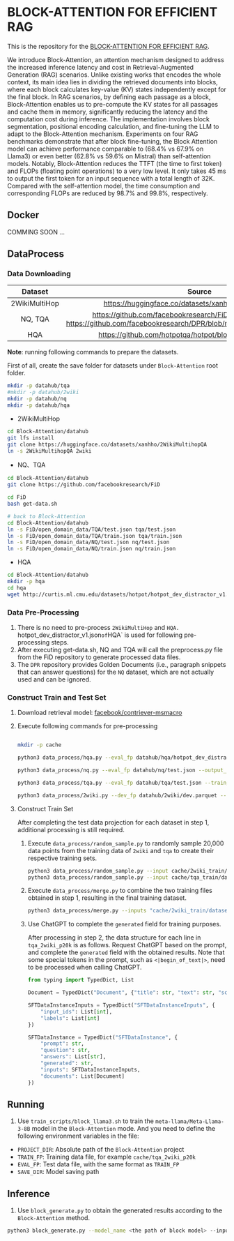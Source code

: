# BLOCK-ATTENTION FOR EFFICIENT RAG

This is the repository for the [BLOCK-ATTENTION FOR EFFICIENT RAG](https://arxiv.org/abs/2409.15355).

We introduce Block-Attention, an attention mechanism designed to address the increased inference latency and cost in
Retrieval-Augmented Generation (RAG) scenarios. Unlike existing works that encodes the whole context, its main idea lies
in dividing the retrieved documents into blocks, where each block calculates key-value (KV) states independently except
for the final block. In RAG scenarios, by defining each passage as a block, Block-Attention enables us to pre-compute
the KV states for all passages and cache them in memory, significantly reducing the latency and the computation cost
during inference. The implementation involves block segmentation, positional encoding calculation, and fine-tuning the
LLM to adapt to the Block-Attention mechanism. Experiments on four RAG benchmarks demonstrate that after block
fine-tuning, the Block Attention model can achieve performance comparable to (68.4\% vs 67.9\% on Llama3) or even
better (62.8\% vs 59.6\% on Mistral) than self-attention models. Notably, Block-Attention reduces the TTFT (the time to
first token) and FLOPs (floating point operations) to a very low level. It only takes 45 ms to output the first token
for an input sequence with a total length of 32K. Compared with the self-attention model, the time consumption and
corresponding FLOPs are reduced by 98.7\% and 99.8\%, respectively.

## Docker 

COMMING SOON ...

## DataProcess

### Data Downloading

|      Dataset      |                                                                     Source                                                                     |
|:-------------:|:------------------------------------------------------------------------------------------------------------------------------------------:|
| 2WikiMultiHop |                                           https://huggingface.co/datasets/xanhho/2WikiMultihopQA                                           |
|    NQ, TQA    | https://github.com/facebookresearch/FiD/blob/main/get-data.sh; https://github.com/facebookresearch/DPR/blob/main/dpr/data/download_data.py |
|      HQA      |                                         https://github.com/hotpotqa/hotpot/blob/master/download.sh                                         |

**Note**: running following commands to prepare the datasets.

First of all, create the save folder for datasets under `Block-Attention` root folder.

```bash
mkdir -p datahub/tqa
#mkdir -p datahub/2wiki
mkdir -p datahub/nq
mkdir -p datahub/hqa
```

- 2WikiMultiHop

```bash
cd Block-Attention/datahub
git lfs install 
git clone https://huggingface.co/datasets/xanhho/2WikiMultihopQA
ln -s 2WikiMultihopQA 2wiki
```

- NQ、TQA

```bash 
cd Block-Attention/datahub 
git clone https://github.com/facebookresearch/FiD

cd FiD
bash get-data.sh 

# back to Block-Attention
cd Block-Attention/datahub
ln -s FiD/open_domain_data/TQA/test.json tqa/test.json
ln -s FiD/open_domain_data/TQA/train.json tqa/train.json
ln -s FiD/open_domain_data/NQ/test.json nq/test.json
ln -s FiD/open_domain_data/NQ/train.json nq/train.json
```

- HQA

```bash
cd Block-Attention/datahub
mkdir -p hqa
cd hqa 
wget http://curtis.ml.cmu.edu/datasets/hotpot/hotpot_dev_distractor_v1.json
```

### Data Pre-Processing

1. There is no need to pre-process `2WikiMultiHop` and `HQA. `hotpot_dev_distractor_v1.json` of `HQA` is used for following pre-processing steps.
2. After executing get-data.sh, NQ and TQA will call the preprocess.py file from the FiD repository to generate processed data files.
3. The `DPR` repository provides Golden Documents (i.e., paragraph snippets that can answer questions) for the `NQ` dataset, which are not actually used and can be ignored.

### Construct Train and Test Set

1. Download retrieval model: [facebook/contriever-msmacro](https://huggingface.co/facebook/contriever-msmarco)
2. Execute following commands for pre-processing

    ```bash 
    
    mkdir -p cache
    
    python3 data_process/hqa.py --eval_fp datahub/hqa/hotpot_dev_distractor_v1.json --output_dir cache
    
    python3 data_process/nq.py --eval_fp datahub/nq/test.json --output_dir cache
    
    python3 data_process/tqa.py --eval_fp datahub/tqa/test.json --train_fp datahub/tqa/train.json --output_dir cache
    
    python3 data_process/2wiki.py --dev_fp datahub/2wiki/dev.parquet --train_fp datahub/2wiki/train.parquet --output_dir cache
    ```

3. Construct Train Set

    After completing the test data projection for each dataset in step 1, additional processing is still required.
    
    1. Execute `data_process/random_sample.py` to randomly sample 20,000 data points from the training data of `2wiki` and `tqa` to create their respective training sets.
    
        ```bash
        python3 data_process/random_sample.py --input cache/2wiki_train/dataset --output cache/2wiki_train/dataset_p20k --num_samples 20000
        python3 data_process/random_sample.py --input cache/tqa_train/dataset --output cache/tqa_train/dataset_p20k --num_samples 20000
        ```
    
    2. Execute `data_process/merge.py` to combine the two training files obtained in step 1, resulting in the final training dataset.
    
        ```bash 
        python3 data_process/merge.py --inputs "cache/2wiki_train/dataset_p20k cache/tqa_train/dataset_p20k" --output cache/tqa_2wiki_p20k
        ```
    
    3. Use ChatGPT to complete the `generated` field for training purposes.
       
        After processing in step 2, the data structure for each line in `tqa_2wiki_p20k` is as follows. Request ChatGPT based on the prompt, and complete the `generated` field with the obtained results.
        Note that some special tokens in the prompt, such as `<|begin_of_text|>`, need to be processed when calling ChatGPT.
        
        ```python
        from typing import TypedDict, List
        
        Document = TypedDict("Document", {"title": str, "text": str, "score": float})
        
        SFTDataInstanceInputs = TypedDict("SFTDataInstanceInputs", {
            "input_ids": List[int],
            "labels": List[int]
        })
        
        SFTDataInstance = TypedDict("SFTDataInstance", {
            "prompt": str,
            "question": str,
            "answers": List[str],
            "generated": str,
            "inputs": SFTDataInstanceInputs,
            "documents": List[Document]
        })
        ```

## Running

1. Use `train_scripts/block_llama3.sh` to train the `meta-llama/Meta-Llama-3-8B` model in the `Block-Attention` mode. And you need to define the following environment variables in the file:

- `PROJECT_DIR`: Absolute path of the `Block-Attention` project
- `TRAIN_FP`: Training data file, for example `cache/tqa_2wiki_p20k`
- `EVAL_FP`: Test data file, with the same format as `TRAIN_FP`
- `SAVE_DIR`: Model saving path

## Inference

1. Use `block_generate.py` to obtain the generated results according to the `Block-Attention` method.

```bash
python3 block_generate.py --model_name <the path of block model> --input_file <a jsonline file and each line of JSON has "prompt" field, such as "cache/hqa_eval/dataset">
```

